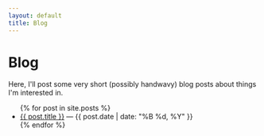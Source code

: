 ```yaml
---
layout: default
title: Blog
---
```


# Blog

Here, I'll post some very short (possibly handwavy) blog posts about things I'm interested in.

<ul>
  {% for post in site.posts %}
    <li>
      <a href="{{ post.url }}">{{ post.title }}</a> — {{ post.date | date: "%B %d, %Y" }}
    </li>
  {% endfor %}
</ul>
